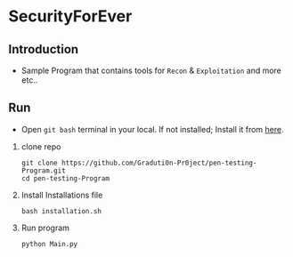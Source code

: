 # SecurityForEver

## Introduction

- Sample Program that contains tools for `Recon` & `Exploitation` and more etc..

## Run

- Open `git bash` terminal in your local. If not installed; Install it from [here](https://github.com/git-for-windows/git/releases/download/v2.41.0.windows.1/Git-2.41.0-64-bit.exe).

1. clone repo

    ```shell
    git clone https://github.com/Graduti0n-Pr0ject/pen-testing-Program.git
    cd pen-testing-Program
    ```
   
2. Install Installations file

    ```shell
    bash installation.sh
    ```

3. Run program

    ```shell
    python Main.py
    ```
